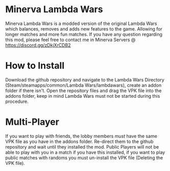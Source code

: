 # Minerva Lambda Wars
Minerva Lambda Wars is a modded version of the original Lambda Wars which balances, removes and adds new features to the game. Allowing for longer matches and more fun matches. If you have any question regarding this mod, please feel free to contact me in Minerva Servers @ https://discord.gg/zDkjXrCDB2

# How to Install
Download the github repository and navigate to the Lambda Wars Directory (Steam/steamapps/common/Lambda Wars/lambdawars), create an addon folder if there isn't. Open the repository files and drag the VPK file into the addons folder, keep in mind Lambda Wars must not be started during this procedure.

# Multi-Player
If you want to play with friends, the lobby members *must* have the same VPK file as you have in the addons folder. Re-direct them to the github repository and wait until they installed the mod. Public Players will not be able to play with you in a match if you have this installed, if you want to play public matches with randoms you must un-install the VPK file (Deleting the VPK file).